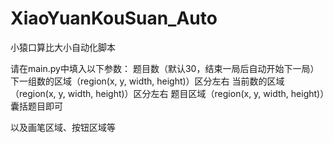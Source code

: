 # XiaoYuanKouSuan_Auto
小猿口算比大小自动化脚本


请在main.py中填入以下参数：
  题目数（默认30，结束一局后自动开始下一局）
  下一组数的区域（region(x, y, width, height)）区分左右
  当前数的区域（region(x, y, width, height)）区分左右
  题目区域（region(x, y, width, height)）囊括题目即可

  以及画笔区域、按钮区域等
